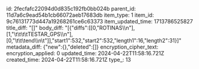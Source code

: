 id: 2fecfafc22094d0d835c192fb0bb024b
parent_id: 11d7a6c9ead54b1cb66072aeb17683db
item_type: 1
item_id: 9c76131773d447a19268261ce6c63373
item_updated_time: 1713786525827
title_diff: "[]"
body_diff: "[{\"diffs\":[[0,\"ROTINAS\\\n\"],[1,\"\\t\\t\\t\\tTESTAR_GPS\\\n\"],[0,\"\\t\\t\\tend\\\n\\t\"]],\"start1\":532,\"start2\":532,\"length1\":16,\"length2\":31}]"
metadata_diff: {"new":{},"deleted":[]}
encryption_cipher_text: 
encryption_applied: 0
updated_time: 2024-04-22T11:58:16.721Z
created_time: 2024-04-22T11:58:16.721Z
type_: 13